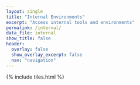 ```yaml
---
layout: single
title: "Internal Environments"
excerpt: "Access internal tools and environments"
permalink: /internal/
data_file: internal
show_title: false
header:
  overlay: false
  show_overlay_excerpt: false
  nav: "navigation"
---
```


{% include tiles.html %}
